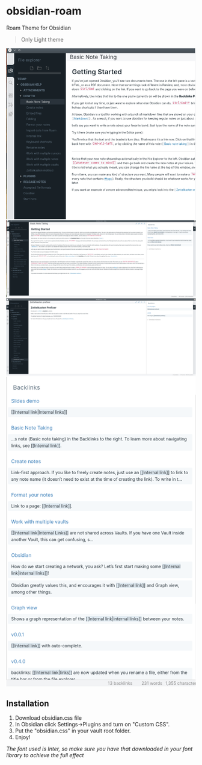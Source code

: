 # obsidian-roam
Roam Theme for Obsidian
> Only Light theme

![Screenshot](./roam-3.png)
![Screenshot](./roam-1.png)
![Screenshot](./roam-2.png)
![Screenshot](./backlinks.png)

## Installation
1. Download obsidian.css file
2. In Obsidian click Settings->Plugins and turn on "Custom CSS".
3. Put the "obsidian.css" in your vault root folder.
4. Enjoy!

_The font used is Inter, so make sure you have that downloaded in your font library to achieve the full effect_
